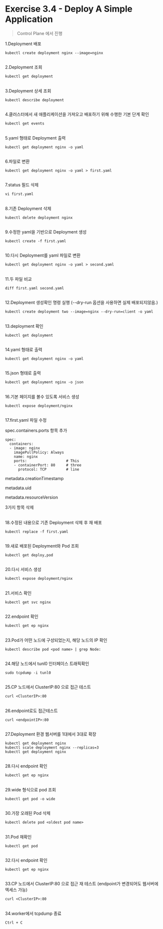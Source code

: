 # Exercise 3.4 - Deploy A Simple Application

> Control Plane 에서 진행

1.Deployment 배포

```
kubectl create deployment nginx --image=nginx
```

##

2.Deployment 조회

```
kubectl get deployment
```

##

3.Deployment 상세 조회

```
kubectl describe deployment
```

##

4.클러스터에서 새 애플리케이션을 가져오고 배포하기 위해 수행한 기본 단계 확인

```
kubectl get events
```

##

5.yaml 형태로 Deployment 출력

```
kubectl get deployment nginx -o yaml
```

##

6.파일로 변환

```
kubectl get deployment nginx -o yaml > first.yaml
```

##

7.status 필드 삭제

```
vi first.yaml
```

##

8.기존 Deployment 삭제

```
kubectl delete deployment nginx
```

##

9.수정한 yaml을 기반으로 Deployment 생성

```
kubectl create -f first.yaml
```

##

10.다시 Deployment를 yaml 파일로 변환

```
kubectl get deployment nginx -o yaml > second.yaml
```

##

11.두 파일 비교

```
diff first.yaml second.yaml
```

##

12.Deployment 생성확인 명령 실행 (--dry-run 옵션을 사용하면 실제 배포되지않음.)

```
kubectl create deployment two --image=nginx --dry-run=client -o yaml
```

##

13.deployment 확인

```
kubectl get deployment
```

##

14.yaml 형태로 출력

```
kubectl get deployment nginx -o yaml
```

##

15.json 형태로 출력

```
kubectl get deployment nginx -o json
```

##

16.기본 페이지를 볼수 있도록 서비스 생성

```
kubectl expose deployment/nginx
```

##

17.first.yaml 파일 수정

spec.containers.ports 항목 추가

```
spec:
  containers:
  - image: nginx
    imagePullPolicy: Always
    name: nginx
    ports:                  # This
    - containerPort: 80     # three
      protocol: TCP         # line
```

metadata.creationTimestamp

metadata.uid

metadata.resourceVersion

3가지 항목 삭제

##

18.수정된 내용으로 기존 Deployment 삭제 후 재 배포

```
kubectl replace -f first.yaml
```

##

19.새로 배포된 Deployment와 Pod 조회

```
kubectl get deploy,pod
```

##

20.다시 서비스 생성

```
kubectl expose deployment/nginx
```

##

21.서비스 확인

```
kubectl get svc nginx
```

##

22.endpoint 확인

```
kubectl get ep nginx
```

##

23.Pod가 어떤 노드에 구성되었는지, 해당 노드의 IP 확인

```
kubectl describe pod <pod name> | grep Node:
```

##

24.해당 노드에서 tunl0 인터페이스 트래픽확인

```
sudo tcpdump -i tunl0
```

##

25.CP 노드에서 ClusterIP:80 으로 접근 테스트

```
curl <ClusterIP>:80
```

##

26.endpoint로도 접근테스트

```
curl <endpointIP>:80
```

##

27.Deployment 환경 웹서버를 1대에서 3대로 확장

```
kubectl get deployment nginx
kubectl scale deployment nginx --replicas=3
kubectl get deployment nginx
```

##

28.다시 endpoint 확인

```
kubectl get ep nginx
```

##

29.wide 형식으로 pod 조회

```
kubectl get pod -o wide
```

##

30.가장 오래된 Pod 삭제

```
kubectl delete pod <oldest pod name>
```

##

31.Pod 재확인

```
kubectl get pod
```

##

32.다시 endpoint 확인

```
kubectl get ep nginx
```

##

33.CP 노드에서 ClusterIP:80 으로 접근 재 테스트 (endpoint가 변경되어도 웹서버에 엑세스 가능)

```
curl <ClusterIP>:80
```

##

34.worker에서 tcpdump 종료

```
Ctrl + C
```
